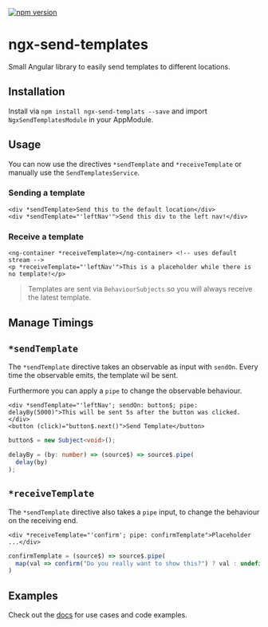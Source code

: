 [![npm version](https://badge.fury.io/js/ngx-send-templates.svg)](https://badge.fury.io/js/ngx-send-templates) 

# ngx-send-templates

Small Angular library to easily send templates to different locations.

## Installation

Install via `npm install ngx-send-templats --save` and import `NgxSendTemplatesModule` in your AppModule.

## Usage

You can now use the directives `*sendTemplate` and `*receiveTemplate` or manually use the `SendTemplatesService`.

### Sending a template

```angular2html
<div *sendTemplate>Send this to the default location</div>
<div *sendTemplate="'leftNav'">Send this div to the left nav!</div>
```

### Receive a template

```angular2html
<ng-container *receiveTemplate></ng-container> <!-- uses default stream -->
<p *receiveTemplate="'leftNav'">This is a placeholder while there is no template!</p>
```

> Templates are sent via `BehaviourSubjects` so you will always receive the latest template.

## Manage Timings

## `*sendTemplate`

The `*sendTemplate` directive takes an observable as input with `sendOn`. Every time the observable emits, the template wil be sent.

Furthermore you can apply a `pipe` to change the observable behaviour.

```angular2html
<div *sendTemplate="'leftNav'; sendOn: button$; pipe: delayBy(5000)">This will be sent 5s after the button was clicked.</div>
<button (click)="button$.next()">Send Template</button>
```

```typescript
button$ = new Subject<void>();

delayBy = (by: number) => (source$) => source$.pipe(
  delay(by)
);
```

## `*receiveTemplate`

The `*sendTemplate` directive also takes a `pipe` input, to change the behaviour on the receiving end.

```angular2html
<div *receiveTemplate="'confirm'; pipe: confirmTemplate">Placeholder ...</div>
```

```typescript
confirmTemplate = (source$) => source$.pipe(
  map(val => confirm("Do you really want to show this?") ? val : undefined)
)
```

## Examples

Check out the [docs](https://https://janmalch.github.io/ngx-send-templates/) for use cases and code examples.
